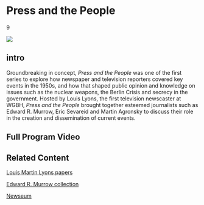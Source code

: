 # Press and the People

9

![](https://s3.amazonaws.com/openvault.wgbh.org/special_collections/press_people/press_people.png)

## intro

Groundbreaking in concept, *Press and the People* was one of the first series to 
explore how newspaper and television reporters covered key events in the 1950s, 
and how that shaped public opinion and knowledge on issues such as the nuclear 
weapons, the Berlin Crisis and secrecy in the government. Hosted by Louis 
Lyons, the first television newscaster at WGBH, *Press and the People* brought 
together esteemed journalists such as Edward R. Murrow, Eric Sevareid and 
Martin Agronsky to discuss their role in the creation and dissemination of 
current events.

## Full Program Video

[](http://localhost:3000/catalog?f[special_collection_tags][]=press_programs)

## Related Content

[Louis Martin Lyons papers](http://scua.library.umass.edu/umarmot/lyons-louis-martin/)

[Edward R. Murrow collection](http://sites.tufts.edu/murrowcollection/)

[Newseum](http://www.newseum.org/)
